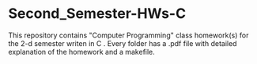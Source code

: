 # Second_Semester-HWs-C
This repository contains "Computer Programming" class homework(s) for the 2-d semester writen in C .
Every folder has a .pdf file with detailed explanation of the homework and a makefile.
